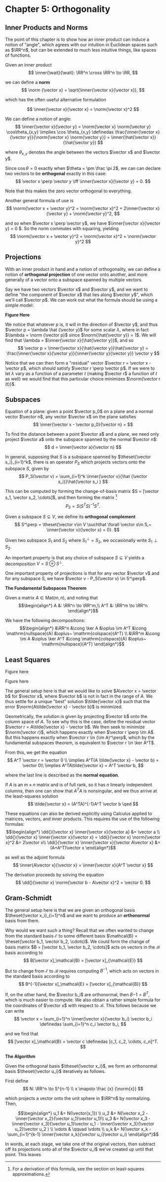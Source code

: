 # Chapter 5: Orthogonality

## Inner Products and Norms
The point of this chapter is to show how an inner product can induce a notion of "angle", which agrees with our intuition in Euclidean spaces such as $\RR^n$, but can be extended to much less intuitive things, like spaces of functions.

Given an inner product 
$$
\inner{\wait}{\wait}: \RR^n \cross \RR^n \to \RR,
$$

we can define a **norm**
$$
\norm {\vector x} = \sqrt{\inner{\vector x}{\vector x}},
$$

which has the often useful alternative formulation

$$
\inner{\vector x}{\vector x} = \norm{\vector x}^2
$$


We can define a notion of angle:
$$
\inner{\vector x}{\vector y} = \norm{\vector x} \norm{\vector y} \cos\theta_{x,y}
\implies \cos \theta_{x,y} \definedas \frac{\inner{\vector x}{\vector y}}{\norm{\vector x} \norm{\vector y}} = \inner{\hat{\vector x}}{\hat{\vector y}}
$$

where $\theta_{x,y}$ denotes the angle between the vectors $\vector x$ and $\vector y$.

Since $\cos \theta=0$ exactly when $\theta = \pm \frac \pi 2$, we can can declare two vectors to be **orthogonal** exactly in this case:
$$
\vector x \perp \vector y \iff \inner{\vector x}{\vector y} = 0.
$$

Note that this makes the zero vector orthogonal to everything.

Another general formula of use is
$$
\norm{\vector x + \vector y}^2 = \norm{\vector x}^2 + 2\inner{\vector x}{\vector y} + \norm{\vector y}^2,
$$

and so when $\vector x \perp \vector y$, we have $\inner{\vector x}{\vector y} = 0 $. So the norm commutes with squaring, yielding 
$$
\norm{\vector x + \vector y}^2 = \norm{\vector x}^2 + \norm{\vector y}^2
$$

## Projections
With an inner product in hand and a notion of orthogonality, we can define a notion of **orthogonal projection** of one vector onto another, and more generally of a vector onto a subspace spanned by multiple vectors.

 Say we have two vectors $\vector x$ and $\vector y$, and we want to define "the component of $\vector x$ that lies along $\vector y$", which we'll call $\vector p$. We can work out what the formula should be using a simple model:

 **Figure Here**

We notice that whatever $p$ is, it will in the direction of $\vector y$, and thus $\vector p = \lambda \hat {\vector y}$ for some scalar $\lambda$, where in fact $\lambda = \norm {\vector p}$ since $\norm{\hat{\vector y}} = 1$. We will find that \lambda = $\inner{\vector x}{\hat{\vector y}}$, and so
$$
\vector p = \inner{\vector x}{\hat{\vector y}}\hat{\vector y} = \frac{\inner{\vector x}{\vector y}}{\inner{\vector y}{\vector y}} \vector y
$$

Notice that we can then form a "residual" vector $\vector r = \vector x - \vector p$, which should satisfy $\vector r \perp \vector p$. If we were to let $\lambda$ vary as a function of a parameter $t$ (making $\vector r$ a function of $t$ as well) we would find that this particular choice minimizes $\norm{\vector r (t)}$.

## Subspaces

Equation of a plane: given a point $\vector p_0$ on a plane and a normal vector $\vector n$, any vector $\vector x$ on the plane satisfies
$$
\inner{\vector x - \vector p_0}{\vector n} =
$$

To find the distance between a point $\vector a$ and a plane, we need only project $\vector a$ onto the subspace spanned by the normal $\vector n$:
$$
d = \inner{\vector a}{\vector n}
$$

In general, supposing that $S$ is a subspace spanned by $\theset{\vector s_i}_{i=1}^k$, there is an operator $P_S$ which projects vectors onto the subspace $S$, given by
$$
P_S(\vector v) = \sum_{i=1}^k \inner{\vector v}{\hat {\vector s_i}}\hat{\vector s_i }
$$

This can be computed by forming the change-of-basis matrix $S = [\vector s_1, \vector s_2, \cdots]$, and then forming the matrix [^projmatrix]
$$
P_S = S(S^T S)^{-1}S^T.
$$

[^projmatrix]: For a derivation of this formula, see the section on least-squares approximations.

Given a subspace $S \subseteq V$, we define its **orthogonal complement**
$$
S^\perp = \theset{\vector v\in V \suchthat \forall \vector s\in S,~ \inner{\vector v}{\vector s} = 0}.
$$

Given two subspace $S_1$ and $S_2$ where $S_1^\perp = S_2$, we occasionally write $S_1 \perp S_2$.

An important property is that any choice of subspace $S\subseteq V$ yields a decomposition $V = S \oplus S^\perp$. 

One important property of projections is that for any vector $\vector v$ and for any subspace $S$, we have $\vector v - P_S(\vector v) \in S^\perp$.

**The Fundamental Subspaces Theorem**

Given a matrix $A \in \mathrm{Mat}(m, n)$, and noting that
$$\begin{align*}
A &: \RR^n \to \RR^m,\\
A^T &:  \RR^m \to \RR^n
\end{align*}$$

We have the following decompositions:
$$\begin{align*}
&\RR^n &\cong  \ker A &\oplus \im A^T &\cong \mathrm{nullspace}(A) &\oplus~ \mathrm{colspace}(A^T) \\
&\RR^m &\cong  \im A &\oplus \ker A^T &\cong \mathrm{colspace}(A) &\oplus~ \mathrm{nullspace}(A^T)
\end{align*}$$

## Least Squares

Figure here

Figure here

The general setup here is that we would like to solve $A\vector x = \vector b$ for $\vector x$, where $\vector b$ is not in fact in the range of $A$. We thus settle for a unique "best" solution $\tilde{\vector x}$ such that the error $\norm{A\tilde{\vector x} - \vector b}$ is minimized.

Geometrically, the solution is given by projecting $\vector b$ onto the column space of $A$. To see why this is the case, define the residual vector $\vector r = A\tilde{\vector x} - \vector b$. We then seek to minimize $\norm{\vector r}$, which happens exactly when $\vector r \perp \im A$. But this happens exactly when $\vector r \in (\im A)^\perp$, which by the fundamental subspaces theorem, is equivalent to $\vector r \in \ker A^T$.

From this, we get the equation
$$
A^T \vector r = \vector 0 \\
\implies A^T(A \tilde{\vector x} - \vector b) = \vector 0\\
\implies A^TA\tilde{\vector x} = A^T \vector b,
$$

where the last line is described as the **normal equation**.

If $A$ is an $m\times n$ matrix and is of full rank, so it has $n$ linearly independent columns, then one can show that $A^T A$ is nonsingular, and we thus arrive at the least-squares solution
$$
\tilde{\vector x} = (A^TA)^{-1}A^T \vector b \qed
$$

These equations can also be derived explicitly using Calculus applied to matrices, vectors, and inner products. This requires the use of the following formulas:
$$\begin{align*}
\dd{}{\vector x} \inner{\vector x}{\vector a} &= \vector a \\
\dd{}{\vector x} \inner{\vector x}{\vector x} = \dd{}{\vector x} \norm{\vector x}^2 &= 2\vector x\\
\dd{}{\vector x} \inner{\vector x}{\vector A\vector x} &= (A+A^T)\vector x
\end{align*}$$

as well as the adjoint formula
$$
\inner{A\vector x}{\vector x} = \inner{\vector x}{A^T \vector x}
$$

The derivation proceeds by solving the equation
$$
\dd{}{\vector x} \norm{\vector b - A\vector x}^2 = \vector 0.
$$

## Gram-Schmidt
The general setup here is that we are given an orthogonal basis $\theset{\vector x_i}_{i=1}^n$ and we want to produce an **orthonormal** basis from them.

Why would we want such a thing? Recall that we often wanted to change from the standard basis $\mathcal{E}$ to some different basis $\mathcal{B} = \theset{\vector b_1, \vector b_2, \cdots}$. We could form the change of basis matrix $B = [\vector b_1, \vector b_2, \cdots]$ acts on vectors in the $\mathcal{B}$ basis according to
$$
B[\vector x]_\mathcal{B} = [\vector x]_{\mathcal{E}}
$$

But to change from $\mathcal{E}$ to $\mathcal{B}$ requires computing $B^{-1}$, which acts on vectors in the standard basis according to
$$
B^{-1}[\vector x]_\mathcal{E} = [\vector x]_{\mathcal{B}}
$$

If, on the other hand, the $\vector b_i$ are orthonormal, then $B{-1} = B^T$, which is much easier to compute. We also obtain a rather simple formula for the coordinates of $\vector x$ with respect to $\mathcal B$. This follows because we can write
$$
\vector x = \sum_{i=1}^n \inner{\vector x}{\vector b_i} \vector b_i \definedas \sum_{i=1}^n c_i \vector b_i,
$$

and we find that 
$$
[\vector x]_\mathcal{B} = \vector c \definedas [c_1, c_2, \cdots, c_n]^T.
$$

**The Algorithm**

Given the orthogonal basis $\theset{\vector x_i}$, we form an orthonormal basis $\theset{\vector u_i}$ iteratively as follows. 

First define 
$$
N: \RR^n \to S^{n-1} \\
x \mapsto \frac {x} {\norm{x}}
$$

which projects a vector onto the unit sphere in $\RR^n$ by normalizing. Then,

$$\begin{align*}
u_1 &= N(\vector{x_1}) \\
u_2 &= N(\vector x_2 - \inner{\vector x_2}{\vector u_1}\vector u_1)\\
u_3 &= N(\vector x_3 - \inner{\vector x_3}{\vector u_1}\vector u_1 - \inner{\vector x_3}{\vector u_2}\vector u_2 ) \\
\vdots & \qquad \vdots \\
u_k &= N(\vector x_k - \sum_{i=1}^{k-1} \inner{\vector x_k}{\vector u_i}\vector u_i)
\end{align*}$$

In words, at each stage, we take one of the original vectors, then subtract off its projections onto all of the $\vector u_i$ we've created up until that point. This leaves 